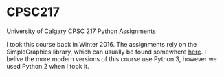 # CPSC217
University of Calgary CPSC 217 Python Assignments

I took this course back in Winter 2016. The assignments
rely on the SimpleGraphics library, which can usually be found 
somewhere [here](http://pages.cpsc.ucalgary.ca/~bdstephe/). I belive 
the more modern versions of this course use Python 3, however we used
Python 2 when I took it. 
